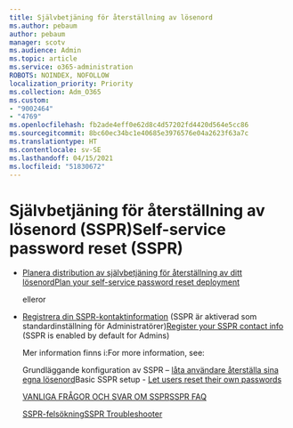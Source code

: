 ```yaml
---
title: Självbetjäning för återställning av lösenord
ms.author: pebaum
author: pebaum
manager: scotv
ms.audience: Admin
ms.topic: article
ms.service: o365-administration
ROBOTS: NOINDEX, NOFOLLOW
localization_priority: Priority
ms.collection: Adm_O365
ms.custom:
- "9002464"
- "4769"
ms.openlocfilehash: fb2ade4eff0e62d8c4d57202fd4420d564e5cc86
ms.sourcegitcommit: 8bc60ec34bc1e40685e3976576e04a2623f63a7c
ms.translationtype: HT
ms.contentlocale: sv-SE
ms.lasthandoff: 04/15/2021
ms.locfileid: "51830672"
---
```

# <a name="self-service-password-reset-sspr"></a><span data-ttu-id="69eb5-102">Självbetjäning för återställning av lösenord (SSPR)</span><span class="sxs-lookup"><span data-stu-id="69eb5-102">Self-service password reset (SSPR)</span></span>

- [<span data-ttu-id="69eb5-103">Planera distribution av självbetjäning för återställning av ditt lösenord</span><span class="sxs-lookup"><span data-stu-id="69eb5-103">Plan your self-service password reset deployment</span></span>](https://go.microsoft.com/fwlink/?linkid=2142944)  

    <span data-ttu-id="69eb5-104">eller</span><span class="sxs-lookup"><span data-stu-id="69eb5-104">or</span></span>
- <span data-ttu-id="69eb5-105">[Registrera din SSPR-kontaktinformation](https://go.microsoft.com/fwlink/?linkid=849451) (SSPR är aktiverad som standardinställning för Administratörer)</span><span class="sxs-lookup"><span data-stu-id="69eb5-105">[Register your SSPR contact info](https://go.microsoft.com/fwlink/?linkid=849451) (SSPR is enabled by default for Admins)</span></span>

    <span data-ttu-id="69eb5-106">Mer information finns i:</span><span class="sxs-lookup"><span data-stu-id="69eb5-106">For more information, see:</span></span>

    <span data-ttu-id="69eb5-107">Grundläggande konfiguration av SSPR – [låta användare återställa sina egna lösenord](https://docs.microsoft.com/microsoft-365/admin/add-users/let-users-reset-passwords)</span><span class="sxs-lookup"><span data-stu-id="69eb5-107">Basic SSPR setup - [Let users reset their own passwords](https://docs.microsoft.com/microsoft-365/admin/add-users/let-users-reset-passwords)</span></span>

    [<span data-ttu-id="69eb5-108">VANLIGA FRÅGOR OCH SVAR OM SSPR</span><span class="sxs-lookup"><span data-stu-id="69eb5-108">SSPR FAQ</span></span>](https://docs.microsoft.com/azure/active-directory/authentication/active-directory-passwords-faq)

    [<span data-ttu-id="69eb5-109">SSPR-felsökning</span><span class="sxs-lookup"><span data-stu-id="69eb5-109">SSPR Troubleshooter</span></span>](https://docs.microsoft.com/azure/active-directory/authentication/active-directory-passwords-troubleshoot)
